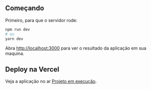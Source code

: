 
## Começando

Primeiro, para que o servidor rode:

```bash
npm run dev
# ou
yarn dev
```

Abra [http://localhost:3000](http://localhost:3000) para ver o resultado da aplicação em sua maquina.

## Deploy na Vercel

Veja a aplicação no ar [Projeto em execução](https://mkss-services.vercel.app/).
